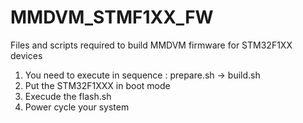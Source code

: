 # MMDVM_STMF1XX_FW
Files and scripts required to build MMDVM firmware for STM32F1XX devices

1. You need to execute in sequence : prepare.sh -> build.sh
2. Put the STM32F1XXX in boot mode
3. Execude the flash.sh
4. Power cycle your system
